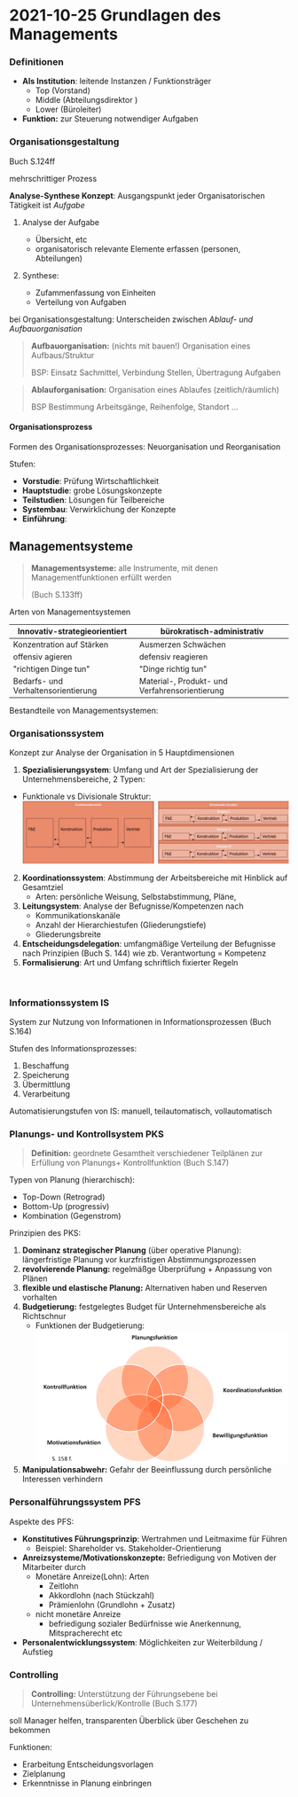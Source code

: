 # 2021-10-25 Grundlagen des Managements



### Definitionen

- **Als Institution**: leitende Instanzen / Funktionsträger
    - Top (Vorstand)
    - Middle (Abteilungsdirektor )
    - Lower (Büroleiter)
- **Funktion:** zur Steuerung notwendiger Aufgaben



### Organisationsgestaltung

Buch S.124ff

mehrschrittiger Prozess

**Analyse-Synthese Konzept**: Ausgangspunkt jeder Organisatorischen Tätigkeit ist *Aufgabe*

1. Analyse der Aufgabe

    - Übersicht, etc
    - organisatorisch relevante Elemente erfassen (personen, Abteilungen)
2. Synthese:
    - Zufammenfassung von Einheiten
    - Verteilung von Aufgaben

bei Organisationsgestaltung: Unterscheiden zwischen *Ablauf- und Aufbauorganisation*

> **Aufbauorganisation:**  (nichts mit bauen!) Organisation eines Aufbaus/Struktur 
>
> BSP: Einsatz Sachmittel, Verbindung Stellen, Übertragung Aufgaben

> **Ablauforganisation:** Organisation eines Ablaufes (zeitlich/räumlich)
>
> BSP Bestimmung Arbeitsgänge, Reihenfolge, Standort ...



#### Organisationsprozess 

Formen des Organisationsprozesses: Neuorganisation und Reorganisation

Stufen:

- **Vorstudie**: Prüfung Wirtschaftlichkeit
- **Hauptstudie**: grobe Lösungskonzepte
- **Teilstudien**: Lösungen für Teilbereiche
- **Systembau**: Verwirklichung der  Konzepte
- **Einführung**: 



## Managementsysteme 

> **Managementsysteme:** alle Instrumente, mit denen Managementfunktionen erfüllt werden 
>
> (Buch S.133ff)

Arten von Managementsystemen

| Innovativ-strategieorientiert       | bürokratisch-administrativ                     |
| ----------------------------------- | ---------------------------------------------- |
| Konzentration auf Stärken           | Ausmerzen Schwächen                            |
| offensiv agieren                    | defensiv reagieren                             |
| "richtigen Dinge tun"               | "Dinge richtig tun"                            |
| Bedarfs- und Verhaltensorientierung | Material-, Produkt- und Verfahrensorientierung |

Bestandteile von Managementsystemen:

### Organisationssystem

 Konzept zur Analyse der Organisation in 5 Hauptdimensionen 

1. **Spezialisierungsystem**: Umfang und Art der Spezialisierung der Unternehmensbereiche, 2 Typen:
- Funktionale vs Divisionale Struktur: ![2021-10-25-19-51](../images/2021-10-25-19-51.png)
2. **Koordinationssystem**: Abstimmung der Arbeitsbereiche mit Hinblick auf Gesamtziel
    - Arten: persönliche Weisung, Selbstabstimmung, Pläne, 
3. **Leitungsystem**: Analyse der Befugnisse/Kompetenzen nach
    - Kommunikationskanäle
    - Anzahl der Hierarchiestufen (Gliederungstiefe)
    - Gliederungsbreite
4. **Entscheidungsdelegation**: umfangmäßige Verteilung der Befugnisse nach Prinzipien (Buch S. 144) wie zb. Verantwortung = Kompetenz
5. **Formalisierung**: Art und Umfang schriftlich fixierter Regeln


​    

### Informationssystem IS

System zur Nutzung von Informationen in Informationsprozessen (Buch S.164)

Stufen des Informationsprozesses:

1. Beschaffung
2. Speicherung
3. Übermittlung
4. Verarbeitung

Automatisierungstufen von IS: manuell, teilautomatisch, vollautomatisch



### Planungs- und Kontrollsystem PKS

> **Definition:** geordnete Gesamtheit verschiedener Teilplänen zur Erfüllung von Planungs+ Kontrollfunktion (Buch S.147)

Typen von Planung (hierarchisch):

- Top-Down (Retrograd)
- Bottom-Up (progressiv)
- Kombination (Gegenstrom)



Prinzipien des PKS:

1. **Dominanz strategischer Planung** (über operative Planung): längerfristige Planung vor kurzfristigen Abstimmungsprozessen
2. **revolvierende Planung:** regelmäßge Überprüfung + Anpassung von Plänen 
3. **flexible und elastische Planung:** Alternativen haben und Reserven vorhalten
4. **Budgetierung:** festgelegtes Budget für Unternehmensbereiche als Richtschnur
    - Funktionen der Budgetierung: ![21-10-25-21.11.44](../images/21-10-25-21.11.44.png)
5. **Manipulationsabwehr:** Gefahr der Beeinflussung durch persönliche Interessen verhindern



### Personalführungssystem PFS

Aspekte des PFS:

- **Konstitutives Führungsprinzip**: Wertrahmen und Leitmaxime für Führen
    - Beispiel: Shareholder vs. Stakeholder-Orientierung
- **Anreizsysteme/Motivationskonzepte:** Befriedigung von Motiven der Mitarbeiter durch
    - Monetäre Anreize(Lohn): Arten
        - Zeitlohn
        - Akkordlohn (nach Stückzahl)
        - Prämienlohn (Grundlohn + Zusatz)
    - nicht monetäre Anreize
        - befriedigung sozialer Bedürfnisse wie Anerkennung, Mitspracherecht etc
- **Personalentwicklungssystem**:  Möglichkeiten zur Weiterbildung / Aufstieg



### Controlling

> **Controlling:** Unterstützung der Führungsebene bei Unternehmensüberlick/Kontrolle (Buch S.177)

soll Manager helfen, transparenten Überblick über Geschehen zu bekommen

Funktionen:

- Erarbeitung Entscheidungsvorlagen
- Zielplanung
- Erkenntnisse in Planung einbringen

